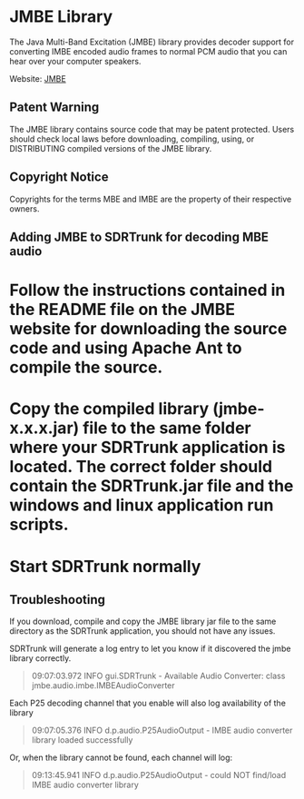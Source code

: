 # JMBE Library #

The Java Multi-Band Excitation (JMBE) library provides decoder support for
converting IMBE encoded audio frames to normal PCM audio that you can hear over
your computer speakers.

Website: [JMBE](https://github.com/DSheirer/jmbe)

## Patent Warning ##

The JMBE library contains source code that may be patent protected.  Users
should check local laws before downloading, compiling, using, or DISTRIBUTING
compiled versions of the JMBE library.

## Copyright Notice ##

Copyrights for the terms MBE and IMBE are the property of their respective
owners.

## Adding JMBE to SDRTrunk for decoding MBE audio ##

# Follow the instructions contained in the README file on the JMBE website for downloading the source code and using Apache Ant to compile the source.
# Copy the compiled library (jmbe-x.x.x.jar) file to the same folder where your SDRTrunk application is located.  The correct folder should contain the SDRTrunk.jar file and the windows and linux application run scripts.
# Start SDRTrunk normally

## Troubleshooting ##

If you download, compile and copy the JMBE library jar file to the same directory
as the SDRTrunk application, you should not have any issues.

SDRTrunk will generate a log entry to let you know if it discovered the jmbe
library correctly.

> 09:07:03.972 INFO  gui.SDRTrunk - Available Audio Converter: class jmbe.audio.imbe.IMBEAudioConverter

Each P25 decoding channel that you enable will also log availability of the
library

> 09:07:05.376 INFO d.p.audio.P25AudioOutput - IMBE audio converter library loaded successfully

Or, when the library cannot be found, each channel will log:

> 09:13:45.941 INFO  d.p.audio.P25AudioOutput - could NOT find/load IMBE audio converter library